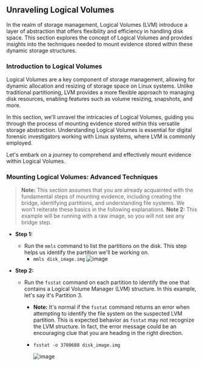 ## Unraveling Logical Volumes

In the realm of storage management, Logical Volumes (LVM) introduce a layer of abstraction that offers flexibility and efficiency in handling disk space. This section explores the concept of Logical Volumes and provides insights into the techniques needed to mount evidence stored within these dynamic storage structures.

### Introduction to Logical Volumes

Logical Volumes are a key component of storage management, allowing for dynamic allocation and resizing of storage space on Linux systems. Unlike traditional partitioning, LVM provides a more flexible approach to managing disk resources, enabling features such as volume resizing, snapshots, and more.

In this section, we'll unravel the intricacies of Logical Volumes, guiding you through the process of mounting evidence stored within this versatile storage abstraction. Understanding Logical Volumes is essential for digital forensic investigators working with Linux systems, where LVM is commonly employed.

Let's embark on a journey to comprehend and effectively mount evidence within Logical Volumes.

### Mounting Logical Volumes: Advanced Techniques

> **Note:** This section assumes that you are already acquainted with the fundamental steps of mounting evidence, including creating the bridge, identifying partitions, and understanding file systems. We won't reiterate these basics in the following explanations.
> **Note 2:** This example will be running with a raw image, so you will not see any bridge step.

- **Step 1:**
  - Run the `mmls` command to list the partitions on the disk. This step helps us identify the partition we'll be working on.
    - `mmls disk_image.img`
        ![image](https://github.com/JESUSAMM/Unraveling-the-Enigma-of-Mounting-Dead-Forensic-Evidence/assets/149633912/0bae8a07-c6f4-40f7-8717-a3de4b7d96c8)

- **Step 2:**
  - Run the `fsstat` command on each partition to identify the one that contains a Logical Volume Manager (LVM) structure. In this example, let's say it's Partition 3.
    - **Note:** It's normal if the `fsstat` command returns an error when attempting to identify the file system on the suspected LVM partition. This is expected behavior as `fsstat` may not recognize the LVM structure. In fact, the error message could be an encouraging clue that you are heading in the right direction.
    - `fsstat -o 3780608 disk_image.img`
      
       ![image](https://github.com/JESUSAMM/Unraveling-the-Enigma-of-Mounting-Dead-Forensic-Evidence/assets/149633912/f441ab22-a7e9-44fa-8655-d0450e1c715d)

 


